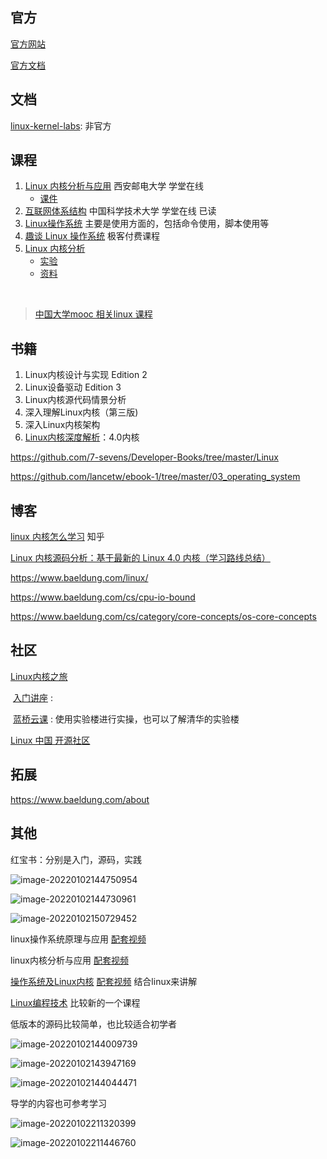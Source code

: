 ## 官方

[官方网站](https://www.kernel.org/)

[官方文档]([](https://www.kernel.org/doc/html/latest/translations/zh_CN/index.html))



## 文档

[linux-kernel-labs](https://linux-kernel-labs.github.io/refs/heads/master/labs/memory_mapping.html#struct-page): 非官方



## 课程

1. [Linux 内核分析与应用](https://www.xuetangx.com/course/XIYOU08091001441/7752969?channel=i.area.learn_title)  西安邮电大学  学堂在线
   * [课件](https://gitee.com/ljrcore/linuxmooc/tree/master/%E3%80%8ALinux%E5%86%85%E6%A0%B8%E5%88%86%E6%9E%90%E4%B8%8E%E5%BA%94%E7%94%A8%E3%80%8B%E8%AF%BE%E4%BB%B6)
2. [互联网体系结构](https://www.xuetangx.com/course/XIYOU08091001441/7752969?channel=i.area.learn_title)  中国科学技术大学  学堂在线  已读
3. [Linux操作系统](https://www.bilibili.com/video/BV1zL411T7YY?p=49)  主要是使用方面的，包括命令使用，脚本使用等
4. [趣谈 Linux 操作系统](https://time.geekbang.org/column/article/92382) 极客付费课程
5. [Linux 内核分析](https://www.xuetangx.com/course/USTC08091000586/7754291?channel=i.area.learn_title)
   * [实验](https://www.lanqiao.cn/courses/195)
   * [资料](https://github.com/linmufeng/LinuxKernel)

​	

> [中国大学mooc 相关linux 课程](https://www.icourse163.org/search.htm?search=linux#type=30&orderBy=0&pageIndex=1&courseTagType=null)



## 书籍

1. Linux内核设计与实现 Edition 2 
2. Linux设备驱动 Edition 3 
3. Linux内核源代码情景分析 
4. 深入理解Linux内核（第三版)
4. 深入Linux内核架构
4. [Linux内核深度解析](http://product.dangdang.com/27865598.html)：4.0内核



https://github.com/7-sevens/Developer-Books/tree/master/Linux

https://github.com/lancetw/ebook-1/tree/master/03_operating_system

## 博客

[linux 内核怎么学习](https://www.zhihu.com/question/58121772) 知乎

[Linux 内核源码分析：基于最新的 Linux 4.0 内核（学习路线总结）](https://xie.infoq.cn/article/20645f8f6a16b56aa267d34bd)

https://www.baeldung.com/linux/

https://www.baeldung.com/cs/cpu-io-bound

https://www.baeldung.com/cs/category/core-concepts/os-core-concepts



## 社区

[Linux内核之旅](http://kerneltravel.net/video/)

​			[入门讲座](https://www.bilibili.com/video/BV1MC4y1Y78J) : 

​			[蓝桥云课](https://www.lanqiao.cn/courses/2610) : 使用实验楼进行实操，也可以了解清华的实验楼

[Linux 中国 开源社区](https://linux.cn/)



## 拓展

https://www.baeldung.com/about





## 其他

红宝书：分别是入门，源码，实践

![image-20220102144750954](images/image-20220102144750954.png)

![image-20220102144730961](images/image-20220102144730961.png)



![image-20220102150729452](images/image-20220102150729452.png)

linux操作系统原理与应用  [配套视频](http://www.kerneltravel.net/movie/)

linux内核分析与应用  [配套视频](https://www.xuetangx.com/course/XIYOU08091001441/7752969)

[操作系统及Linux内核](https://www.icourse163.org/course/XIYOU-1461809182)  [配套视频](https://www.icourse163.org/learn/XIYOU-1461809182?tid=1465855483#/learn/content?type=detail&id=1245916056&cid=1271208144&replay=true)   结合linux来讲解

[Linux编程技术](https://www.icourse163.org/course/XIYOU-1461794181)   比较新的一个课程





低版本的源码比较简单，也比较适合初学者

![image-20220102144009739](images/image-20220102144009739.png)

![image-20220102143947169](images/image-20220102143947169.png)

![image-20220102144044471](images/image-20220102144044471.png)







导学的内容也可参考学习

![image-20220102211320399](images/image-20220102211320399.png)





![image-20220102211446760](images/image-20220102211446760.png)






